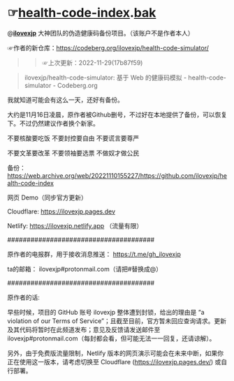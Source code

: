 # ☞[health-code-index](https://github.com/ilovexjp/health-code-index).[bak](https://github.com/idontlovexjp/health-code-index.bak)



@[**ilovexjp**](https://github.com/ilovexjp/) 大神团队的伪造健康码备份项目。（该账户不是作者本人）

☞作者的新仓库：https://codeberg.org/ilovexjp/health-code-simulator/

>> ☞上次更新：2022-11-29(17b87f59)

> ilovexjp/health-code-simulator: 基于 Web 的健康码模拟 - health-code-simulator - Codeberg.org

我就知道可能会有这么一天，还好有备份。

大约是11月16日凌晨，原作者被Github删号，不过好在本地提供了备份，可以恢复下。不过仍然建议作者换个新家。

不要核酸要吃饭 不要封控要自由 不要谎言要尊严

不要文革要改革 不要领袖要选票 不做奴才做公民


备份：https://web.archive.org/web/20221110155227/https://github.com/ilovexjp/health-code-index

网页 Demo（同步官方更新）

Cloudflare: https://ilovexjp.pages.dev

Netlify:  https://ilovexjp.netlify.app （流量有限）


######################################


原作者的电报群，用于接收消息推送：
 https://t.me/gh_ilovexjp
 
 ta的邮箱：
 ilovexjp#protonmail.com（请把#替换成@）
 
######################################


原作者的话:

早些时候，项目的 GitHub 账号 ilovexjp 整体遭到封锁，给出的理由是 “a violation of our Terms of Service”；且截至目前，官方暂未回应查询请求。更新及其代码将暂时在此频道发布；意见及反馈请发送邮件至 ilovexjp#protonmail.com（每封都会看，但可能无法一一回复，还请谅解）。

另外，由于免费版流量限制，Netlify 版本的网页演示可能会在未来中断，如果你正在使用这一版本，请考虑切换至 Cloudflare (https://ilovexjp.pages.dev/) 或自行部署。
